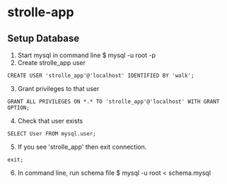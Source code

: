 # strolle-app

## Setup Database
1. Start mysql in command line
$ mysql -u root -p
2. Create strolle_app user
```{mysql}
CREATE USER 'strolle_app'@'localhost' IDENTIFIED BY 'walk';
```
3. Grant privileges to that user
```{mysql}
GRANT ALL PRIVILEGES ON *.* TO 'strolle_app'@'localhost' WITH GRANT OPTION;
```
4. Check that user exists
```{mysql}
SELECT User FROM mysql.user;
```
5. If you see 'strolle_app' then exit connection.
```{mysql}
exit;
```
6. In command line, run schema file
$ mysql -u root < schema.mysql
